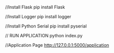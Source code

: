 //Install Flask
pip install Flask

//Install Logger
pip install logger

//Install Python Serial
pip install pyserial

// RUN APPLICATION
python index.py

//Application Page
http://127.0.0.1:5000/application
